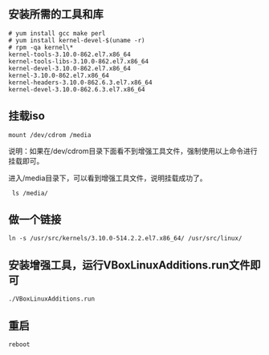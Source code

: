 ## 安装所需的工具和库

```shell
# yum install gcc make perl
# yum install kernel-devel-$(uname -r)
# rpm -qa kernel\*
kernel-tools-3.10.0-862.el7.x86_64
kernel-tools-libs-3.10.0-862.el7.x86_64
kernel-devel-3.10.0-862.el7.x86_64
kernel-3.10.0-862.el7.x86_64
kernel-headers-3.10.0-862.6.3.el7.x86_64
kernel-devel-3.10.0-862.6.3.el7.x86_64
```

## 挂载iso

```
mount /dev/cdrom /media
```

说明：如果在/dev/cdrom目录下面看不到增强工具文件，强制使用以上命令进行挂载即可。

进入/media目录下，可以看到增强工具文件，说明挂载成功了。

```
 ls /media/
```

## 做一个链接

```
ln -s /usr/src/kernels/3.10.0-514.2.2.el7.x86_64/ /usr/src/linux/
```

## 安装增强工具，运行VBoxLinuxAdditions.run文件即可

```
./VBoxLinuxAdditions.run
```

## 重启

```
reboot
```
